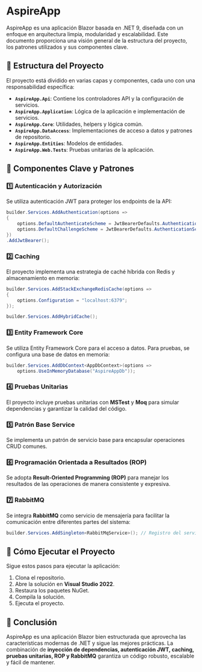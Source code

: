 # AspireApp

AspireApp es una aplicación Blazor basada en .NET 9, diseñada con un enfoque en arquitectura limpia, modularidad y escalabilidad. Este documento proporciona una visión general de la estructura del proyecto, los patrones utilizados y sus componentes clave.

## 📂 Estructura del Proyecto

El proyecto está dividido en varias capas y componentes, cada uno con una responsabilidad específica:

- **`AspireApp.Api`**: Contiene los controladores API y la configuración de servicios.
- **`AspireApp.Application`**: Lógica de la aplicación e implementación de servicios.
- **`AspireApp.Core`**: Utilidades, helpers y lógica común.
- **`AspireApp.DataAccess`**: Implementaciones de acceso a datos y patrones de repositorio.
- **`AspireApp.Entities`**: Modelos de entidades.
- **`AspireApp.Web.Tests`**: Pruebas unitarias de la aplicación.

## 🔑 Componentes Clave y Patrones

### 1️⃣ Autenticación y Autorización

Se utiliza autenticación JWT para proteger los endpoints de la API:

```csharp
builder.Services.AddAuthentication(options =>
{
    options.DefaultAuthenticateScheme = JwtBearerDefaults.AuthenticationScheme;
    options.DefaultChallengeScheme = JwtBearerDefaults.AuthenticationScheme;
})
.AddJwtBearer();
```

### 2️⃣ Caching

El proyecto implementa una estrategia de caché híbrida con Redis y almacenamiento en memoria:

```csharp
builder.Services.AddStackExchangeRedisCache(options =>
{
    options.Configuration = "localhost:6379";
});

builder.Services.AddHybridCache();
```

### 3️⃣ Entity Framework Core

Se utiliza Entity Framework Core para el acceso a datos. Para pruebas, se configura una base de datos en memoria:

```csharp
builder.Services.AddDbContext<AppDbContext>(options =>
    options.UseInMemoryDatabase("AspireAppDb"));
```

### 4️⃣ Pruebas Unitarias

El proyecto incluye pruebas unitarias con **MSTest** y **Moq** para simular dependencias y garantizar la calidad del código.

### 5️⃣ Patrón Base Service

Se implementa un patrón de servicio base para encapsular operaciones CRUD comunes.

### 6️⃣ Programación Orientada a Resultados (ROP)

Se adopta **Result-Oriented Programming (ROP)** para manejar los resultados de las operaciones de manera consistente y expresiva.

### 7️⃣ RabbitMQ

Se integra **RabbitMQ** como servicio de mensajería para facilitar la comunicación entre diferentes partes del sistema:

```csharp
builder.Services.AddSingleton<RabbitMqService>(); // Registro del servicio RabbitMQ
```

## 🚀 Cómo Ejecutar el Proyecto

Sigue estos pasos para ejecutar la aplicación:

1. Clona el repositorio.
2. Abre la solución en **Visual Studio 2022**.
3. Restaura los paquetes NuGet.
4. Compila la solución.
5. Ejecuta el proyecto.

## 🏁 Conclusión

AspireApp es una aplicación Blazor bien estructurada que aprovecha las características modernas de .NET y sigue las mejores prácticas. La combinación de **inyección de dependencias, autenticación JWT, caching, pruebas unitarias, ROP y RabbitMQ** garantiza un código robusto, escalable y fácil de mantener.
